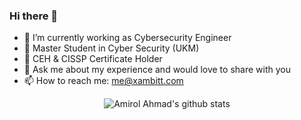 ### Hi there 👋

- 🔭 I’m currently working as Cybersecurity Engineer
- 🏫 Master Student in Cyber Security (UKM)
- 🌱 CEH & CISSP Certificate Holder
- 💬 Ask me about my experience and would love to share with you
- 📫 How to reach me: [me@xambitt.com](mailto:me@xambitt.com)
  
<p align="center">
  <img src="https://github-readme-stats.vercel.app/api?username=amirolahmad&count_private=true" alt="Amirol Ahmad's github stats">
</p>
